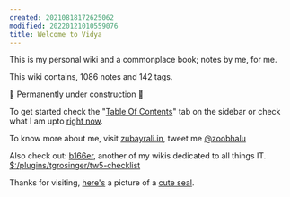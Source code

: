 ```yaml
---
created: 20210818172625062
modified: 20220121010559076
title: Welcome to Vidya
---
```


This is my personal wiki and a commonplace book; notes by me, for me.

This wiki contains, 1086 notes and 142 tags.

🚧 Permanently under construction 🚧

To get started check the "[Table Of Contents](#Table%20Of%20Contents)" tab on the sidebar or check what I am upto [right now](#Now).

To know more about me, visit [zubayrali.in](https://zubayrali.in), tweet me [@zoobhalu](https://twitter.com/zoobhalu)

Also check out: [b166er](https://b166er.zubayrali.in), another of my wikis dedicated to all things IT.
[$:/plugins/tgrosinger/tw5-checklist](#%24%3A%2Fplugins%2Ftgrosinger%2Ftw5-checklist)

Thanks for visiting, [here's](#Cute%20Seal) a picture of a [cute seal](#Cute%20Seal).
